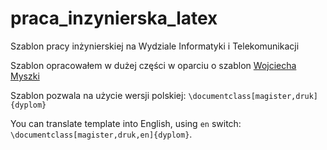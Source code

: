 # praca_inzynierska_latex

Szablon pracy inżynierskiej na Wydziale Informatyki i Telekomunikacji 

Szablon opracowałem w dużej części w oparciu o szablon [Wojciecha Myszki](@wojciechmyszka)

Szablon pozwala na użycie wersji polskiej: `\documentclass[magister,druk]{dyplom}`

You can translate template into English, using `en` switch: `\documentclass[magister,druk,en]{dyplom}`.